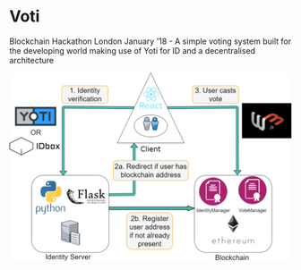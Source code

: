 # Voti
Blockchain Hackathon London January '18 - A simple voting system built for the developing world making use of Yoti for ID and a decentralised architecture

![Voti Architecture](Voti.png)
